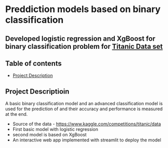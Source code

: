 # Preddiction models based on binary classification 

## Developed logistic regression and XgBoost for binary classification problem for [Titanic Data set](https://www.kaggle.com/competitions/titanic/overview)

## Table of contents 

- [Project Description](#project-description)


## Project Descriptioin

A basic binary classification model and an advanced classification model is used for the prediction of  and their accuracy and performance is measured at the end. 

  * Source of the data - https://www.kaggle.com/competitions/titanic/data
  * First basic model with logistic regression
  * second model is based on XgBoost
  * An interactive web app implemented with streamlit to deploy the model



